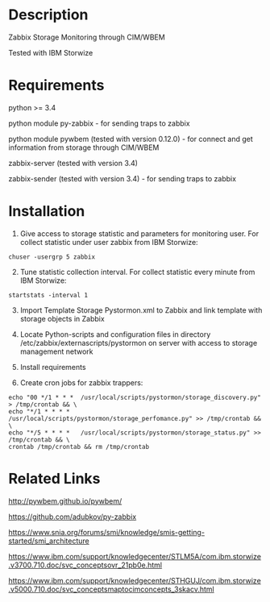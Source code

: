 Description
===========
Zabbix Storage Monitoring through CIM/WBEM

Tested with IBM Storwize


Requirements
============

python >= 3.4

python module py-zabbix - for sending traps to zabbix

python module pywbem (tested with version 0.12.0) - for connect and get information from storage through CIM/WBEM

zabbix-server (tested with version 3.4)

zabbix-sender (tested with version 3.4) - for sending traps to zabbix


Installation
============
1) Give access to storage statistic and parameters for monitoring user. For collect statistic under user zabbix from IBM Storwize:
```
chuser -usergrp 5 zabbix
```

2) Tune statistic collection interval. For collect statistic every minute from IBM Storwize:

```
startstats -interval 1
```

3) Import Template Storage Pystormon.xml to Zabbix and link template with storage objects in Zabbix

4) Locate Python-scripts and configuration files in directory /etc/zabbix/externascripts/pystormon on server with access to storage management network

5) Install requirements

6) Create cron jobs for zabbix trappers:
```
echo "00 */1 * * *  /usr/local/scripts/pystormon/storage_discovery.py" > /tmp/crontab && \
echo "*/1 * * * *   /usr/local/scripts/pystormon/storage_perfomance.py" >> /tmp/crontab && \
echo "*/5 * * * *   /usr/local/scripts/pystormon/storage_status.py" >> /tmp/crontab && \
crontab /tmp/crontab && rm /tmp/crontab
```

Related Links
=============
http://pywbem.github.io/pywbem/

https://github.com/adubkov/py-zabbix

https://www.snia.org/forums/smi/knowledge/smis-getting-started/smi_architecture

https://www.ibm.com/support/knowledgecenter/STLM5A/com.ibm.storwize.v3700.710.doc/svc_conceptsovr_21pb0e.html

https://www.ibm.com/support/knowledgecenter/STHGUJ/com.ibm.storwize.v5000.710.doc/svc_conceptsmaptocimconcepts_3skacv.html
